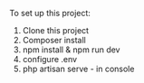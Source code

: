 To set up this project:
1. Clone this project
2. Composer install
3. npm install & npm run dev
4. configure .env
5. php artisan serve - in console
